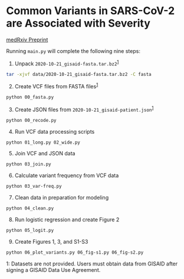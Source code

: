 # Common Variants in SARS-CoV-2 are Associated with Severity

[medRxiv Preprint](https://www.medrxiv.org/content/10.1101/2020.12.01.20242149v1)

Running `main.py` will complete the following nine steps:

1. Unpack `2020-10-21_gisaid-fasta.tar.bz2`<sup>[1](#data_footnote)</sup>

```sh
tar -xjvf data/2020-10-21_gisaid-fasta.tar.bz2 -C fasta
```

2. Create VCF files from FASTA files<sup>[1](#data_footnote)</sup>

```sh
python 00_fasta.py
```

3. Create JSON files from `2020-10-21_gisaid-patient.json`<sup>[1](#data_footnote)</sup>

```sh
python 00_recode.py
```

4. Run VCF data processing scripts

```sh
python 01_long.py 02_wide.py
```

5. Join VCF and JSON data

```sh
python 03_join.py
```

6. Calculate variant frequency from VCF data

```sh
python 03_var-freq.py
```

7. Clean data in preparation for modeling

```sh
python 04_clean.py
```

8. Run logistic regression and create Figure 2

```sh
python 05_logit.py
```

9. Create Figures 1, 3, and S1-S3

```sh
python 06_plot_variants.py 06_fig-s1.py 06_fig-s2.py
```
<a name="data_footnote">1</a>: Datasets are not provided. Users must obtain data from GISAID after signing a GISAID Data Use Agreement.
